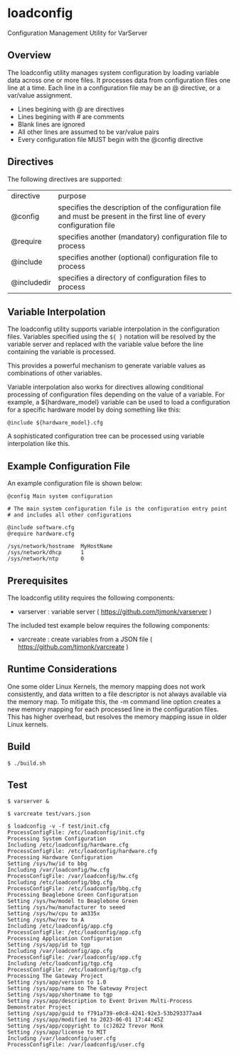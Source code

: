 # loadconfig
Configuration Management Utility for VarServer

## Overview

The loadconfig utility manages system configuration by loading variable
data across one or more files.  It processes data from configuration files
one line at a time. Each line in a configuration file may be an @ directive, or
a var/value assignment.

- Lines begining with @ are directives
- Lines begining with # are comments
- Blank lines are ignored
- All other lines are assumed to be var/value pairs
- Every configuration file MUST begin with the @config directive

## Directives

The following directives are supported:

| | |
|---|---|
| directive | purpose |
| @config | specifies the description of the configuration file and must be present in the first line of every configuration file |
| @require | specifies another (mandatory) configuration file to process |
| @include | specifies another (optional) configuration file to process |
| @includedir | specifies a directory of configuration files to process |

## Variable Interpolation

The loadconfig utility supports variable interpolation in the configuration
files.
Variables specified using the `${ }` notation will be resolved by the variable
server and replaced with the variable value before the line containing
the variable is processed.

This provides a powerful mechanism to generate variable values as combinations
of other variables.

Variable interpolation also works for directives allowing conditional processing
of configuration files depending on the value of a variable.  For example,
a ${hardware_model} variable can be used to load a configuration for
a specific hardware model by doing something like this:

```
@include ${hardware_model}.cfg
```

A sophisticated configuration tree can be processed using variable interpolation
like this.

## Example Configuration File
An example configuration file is shown below:

```
@config Main system configuration

# The main system configuration file is the configuration entry point
# and includes all other configurations

@include software.cfg
@require hardware.cfg

/sys/network/hostname  MyHostName
/sys/network/dhcp      1
/sys/network/ntp       0
```

## Prerequisites

The loadconfig utility requires the following components:

- varserver : variable server ( https://github.com/tjmonk/varserver )

The included test example below requires the following components:

- varcreate : create variables from a JSON file
              ( https://github.com/tjmonk/varcreate )

## Runtime Considerations

One some older Linux Kernels, the memory mapping does not work consistently,
and data written to a file descriptor is not always available via the memory
map.  To mitigate this, the -m command line option creates a new memory mapping
for each processed line in the configuration files.  This has higher overhead,
but resolves the memory mapping issue in older Linux kernels.

## Build

```
$ ./build.sh
```

## Test

```
$ varserver &

$ varcreate test/vars.json

$ loadconfig -v -f test/init.cfg
ProcessConfigFile: /etc/loadconfig/init.cfg
Processing System Configuration
Including /etc/loadconfig/hardware.cfg
ProcessConfigFile: /etc/loadconfig/hardware.cfg
Processing Hardware Configuration
Setting /sys/hw/id to bbg
Including /var/loadconfig/hw.cfg
ProcessConfigFile: /var/loadconfig/hw.cfg
Including /etc/loadconfig/bbg.cfg
ProcessConfigFile: /etc/loadconfig/bbg.cfg
Processing Beaglebone Green Configuration
Setting /sys/hw/model to Beaglebone Green
Setting /sys/hw/manufacturer to seeed
Setting /sys/hw/cpu to am335x
Setting /sys/hw/rev to A
Including /etc/loadconfig/app.cfg
ProcessConfigFile: /etc/loadconfig/app.cfg
Processing Application Configuration
Setting /sys/app/id to tgp
Including /var/loadconfig/app.cfg
ProcessConfigFile: /var/loadconfig/app.cfg
Including /etc/loadconfig/tgp.cfg
ProcessConfigFile: /etc/loadconfig/tgp.cfg
Processing The Gateway Project
Setting /sys/app/version to 1.0
Setting /sys/app/name to The Gateway Project
Setting /sys/app/shortname to tgp
Setting /sys/app/description to Event Driven Multi-Process Demonstrator Project
Setting /sys/app/guid to f791a739-e0c8-4241-92e3-53b293377aa4
Setting /sys/app/modified to 2023-06-01 17:44:45Z
Setting /sys/app/copyright to (c)2022 Trevor Monk
Setting /sys/app/license to MIT
Including /var/loadconfig/user.cfg
ProcessConfigFile: /var/loadconfig/user.cfg
```
